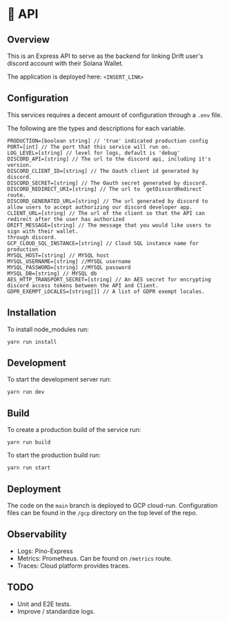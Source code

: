 # 🦾 API

## Overview

This is an Express API to serve as the backend for linking Drift user's discord account with their Solana Wallet.

The application is deployed here: `<INSERT_LINK>`

## Configuration

This services requires a decent amount of configuration through a `.env` file.

The following are the types and descriptions for each variable.

```
PRODUCTION=[boolean string] // 'true' indicated production config
PORT=[int] // The port that this service will run on.
LOG_LEVEL=[string] // level for logs, default is 'debug'
DISCORD_API=[string] // The url to the discord api, including it's version.
DISCORD_CLIENT_ID=[string] // The Oauth client id generated by discord.
DISCORD_SECRET=[string] // The Oauth secret generated by discord.
DISCORD_REDIRECT_URI=[string] // The url to `getDiscordRedirect` route.
DISCORD_GENERATED_URL=[string] // The url generated by discord to allow users to accept authorizing our discord developer app.
CLIENT_URL=[string] // The url of the client so that the API can redirect after the user has authorized 
DRIFT_MESSAGE=[string] // The message that you would like users to sign with their wallet.
through discord.
GCP_CLOUD_SQL_INSTANCE=[string] // Cloud SQL instance name for production
MYSQL_HOST=[string] // MYSQL host
MYSQL_USERNAME=[string] //MYSQL username
MYSQL_PASSWORD=[string] //MYSQL password
MYSQL_DB=[string] // MYSQL db
AES_HTTP_TRANSPORT_SECRET=[string] // An AES secret for encrypting discord access tokens between the API and Client.
GDPR_EXEMPT_LOCALES=[string[]] // A list of GDPR exempt locales.
```

## Installation

To install node_modules run:

    yarn run install

## Development

To start the development server run:

    yarn run dev

## Build

To create a production build of the service run:

    yarn run build

To start the production build run:

    yarn run start

## Deployment

The code on the `main` branch is deployed to GCP cloud-run. Configuration files can be found in the `/gcp` directory on the top level of the repo.

## Observability

- Logs: Pino-Express
- Metrics: Prometheus. Can be found on `/metrics` route.
- Traces: Cloud platform provides traces.

## TODO

- Unit and E2E tests.
- Improve / standardize logs.
